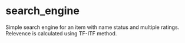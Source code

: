 # search_engine
Simple search engine for an item with name status and multiple ratings. Relevence is calculated using TF-ITF method.